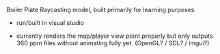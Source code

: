 Boiler Plate Raycasting model, built primarily for learning purposes.

- run/built in visual studio

- currently renders the map/player view point properly but only outputs 360 ppm files without animating fully yet. (OpenGL? / SDL? / imgui?)

